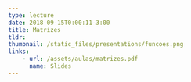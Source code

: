 ```yaml
---
type: lecture
date: 2018-09-15T0:00:11-3:00
title: Matrizes
tldr: 
thumbnail: /static_files/presentations/funcoes.png
links: 
    - url: /assets/aulas/matrizes.pdf
      name: Slides
---
```

